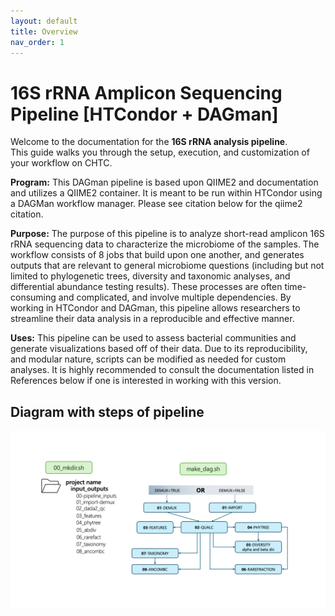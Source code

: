 ```yaml
---
layout: default
title: Overview
nav_order: 1
---
```


# 16S rRNA Amplicon Sequencing Pipeline [HTCondor + DAGman]

Welcome to the documentation for the **16S rRNA analysis pipeline**.  
This guide walks you through the setup, execution, and customization of your workflow on CHTC.

**Program:** This DAGman pipeline is based upon QIIME2 and documentation and utilizes a QIIME2 container. It is meant to be run within HTCondor using a DAGMan workflow manager. Please see citation below for the qiime2 citation.

**Purpose:** The purpose of this pipeline is to analyze short-read amplicon 16S rRNA sequencing data to characterize the microbiome of the samples. The workflow consists of 8 jobs that build upon one another, and generates outputs that are relevant to general microbiome questions (including but not limited to phylogenetic trees, diversity and taxonomic analyses, and differential abundance testing results). These processes are often time-consuming and complicated, and involve multiple dependencies. By working in HTCondor and DAGman, this pipeline allows researchers to streamline their data analysis in a reproducible and effective manner.

**Uses:** This pipeline can be used to assess bacterial communities and generate visualizations based off of their data. Due to its reproducibility, and modular nature, scripts can be modified as needed for custom analyses. It is highly recommended to consult the documentation listed in References below if one is interested in working with this version.

## Diagram with steps of pipeline
![diagram of 16S workflow DAG](figure_16S_wf.png)
